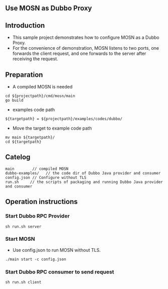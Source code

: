 ## Use MOSN as Dubbo Proxy

## Introduction

+ This sample project demonstrates how to configure MOSN as a Dubbo Proxy.
+ For the convenience of demonstration, MOSN listens to two ports, one forwards the client request,
 and one forwards to the server after receiving the request.

## Preparation

+ A compiled MOSN is needed

```
cd ${projectpath}/cmd/mosn/main
go build
```

+ examples code path

```
${targetpath} = ${projectpath}/examples/codes/dubbo/
```

+ Move the target to example code path

```
mv main ${targetpath}/
cd ${targetpath}

```


## Catelog

```
main        // compiled MOSN
dubbo-examples/   // the code dir of Dubbo Java provider and consumer
config.json // Configure without TLS
run.sh     // the scripts of packaging and running Dubbo Java provider and consumer
```

## Operation instructions

### Start Dubbo RPC Provider

```
sh run.sh server
```

### Start MOSN

+ Use config.json to run MOSN without TLS.

```
./main start -c config.json

```


### Start Dubbo RPC consumer to send request

```
sh run.sh client
```


